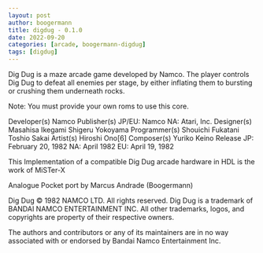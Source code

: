 ```yaml
---
layout: post
author: boogermann
title: digdug - 0.1.0
date: 2022-09-20
categories: [arcade, boogermann-digdug]
tags: [digdug]
---
```

Dig Dug is a maze arcade game developed by Namco. The player controls Dig Dug to defeat all enemies per stage, by either inflating them to bursting or crushing them underneath rocks.

Note: You must provide your own roms to use this core.

Developer(s)
    Namco
Publisher(s)
    JP/EU: Namco
    NA: Atari, Inc.
Designer(s)
    Masahisa Ikegami
    Shigeru Yokoyama
Programmer(s)
    Shouichi Fukatani
    Toshio Sakai
Artist(s)
    Hiroshi Ono[6]
Composer(s)
    Yuriko Keino
Release
    JP: February 20, 1982
    NA: April 1982
    EU: April 19, 1982

This Implementation of a compatible Dig Dug arcade hardware in HDL is the work of MiSTer-X

Analogue Pocket port by Marcus Andrade (Boogermann)

Dig Dug © 1982 NAMCO LTD. All rights reserved. Dig Dug is a trademark of BANDAI NAMCO ENTERTAINMENT INC.
All other trademarks, logos, and copyrights are property of their respective owners.

The authors and contributors or any of its maintainers are in no way associated with or endorsed by Bandai Namco Entertainment Inc.


